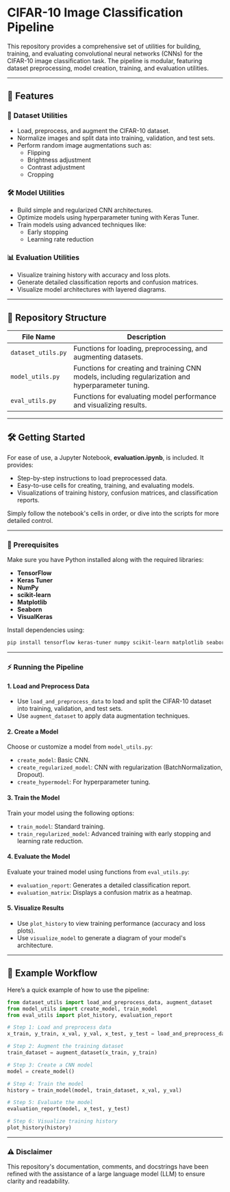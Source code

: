 
# CIFAR-10 Image Classification Pipeline

This repository provides a comprehensive set of utilities for building, training, and evaluating convolutional neural networks (CNNs) for the CIFAR-10 image classification task. The pipeline is modular, featuring dataset preprocessing, model creation, training, and evaluation utilities.

---

## 🚀 Features

### 📂 **Dataset Utilities**
- Load, preprocess, and augment the CIFAR-10 dataset.
- Normalize images and split data into training, validation, and test sets.
- Perform random image augmentations such as:
  - Flipping
  - Brightness adjustment
  - Contrast adjustment
  - Cropping

### 🛠️ **Model Utilities**
- Build simple and regularized CNN architectures.
- Optimize models using hyperparameter tuning with Keras Tuner.
- Train models using advanced techniques like:
  - Early stopping
  - Learning rate reduction

### 📊 **Evaluation Utilities**
- Visualize training history with accuracy and loss plots.
- Generate detailed classification reports and confusion matrices.
- Visualize model architectures with layered diagrams.

---

## 📁 Repository Structure

| File Name         | Description                                             |
|-------------------|---------------------------------------------------------|
| `dataset_utils.py` | Functions for loading, preprocessing, and augmenting datasets. |
| `model_utils.py`   | Functions for creating and training CNN models, including regularization and hyperparameter tuning. |
| `eval_utils.py`    | Functions for evaluating model performance and visualizing results. |

---

## 🛠️ Getting Started

For ease of use, a Jupyter Notebook, **evaluation.ipynb**, is included. It provides:
- Step-by-step instructions to load preprocessed data.
- Easy-to-use cells for creating, training, and evaluating models.
- Visualizations of training history, confusion matrices, and classification reports.

Simply follow the notebook's cells in order, or dive into the scripts for more detailed control.

---

### 🔧 Prerequisites

Make sure you have Python installed along with the required libraries:
- **TensorFlow**
- **Keras Tuner**
- **NumPy**
- **scikit-learn**
- **Matplotlib**
- **Seaborn**
- **VisualKeras**

Install dependencies using:
```bash
pip install tensorflow keras-tuner numpy scikit-learn matplotlib seaborn visualkeras
```

---

### ⚡ Running the Pipeline

#### **1. Load and Preprocess Data**
- Use `load_and_preprocess_data` to load and split the CIFAR-10 dataset into training, validation, and test sets.
- Use `augment_dataset` to apply data augmentation techniques.

#### **2. Create a Model**
Choose or customize a model from `model_utils.py`:
- `create_model`: Basic CNN.
- `create_regularized_model`: CNN with regularization (BatchNormalization, Dropout).
- `create_hypermodel`: For hyperparameter tuning.

#### **3. Train the Model**
Train your model using the following options:
- `train_model`: Standard training.
- `train_regularized_model`: Advanced training with early stopping and learning rate reduction.

#### **4. Evaluate the Model**
Evaluate your trained model using functions from `eval_utils.py`:
- `evaluation_report`: Generates a detailed classification report.
- `evaluation_matrix`: Displays a confusion matrix as a heatmap.

#### **5. Visualize Results**
- Use `plot_history` to view training performance (accuracy and loss plots).
- Use `visualize_model` to generate a diagram of your model's architecture.

---

## 📌 Example Workflow

Here’s a quick example of how to use the pipeline:

```python
from dataset_utils import load_and_preprocess_data, augment_dataset
from model_utils import create_model, train_model
from eval_utils import plot_history, evaluation_report

# Step 1: Load and preprocess data
x_train, y_train, x_val, y_val, x_test, y_test = load_and_preprocess_data()

# Step 2: Augment the training dataset
train_dataset = augment_dataset(x_train, y_train)

# Step 3: Create a CNN model
model = create_model()

# Step 4: Train the model
history = train_model(model, train_dataset, x_val, y_val)

# Step 5: Evaluate the model
evaluation_report(model, x_test, y_test)

# Step 6: Visualize training history
plot_history(history)
```
---
### ⚠️ Disclaimer

This repository's documentation, comments, and docstrings have been refined with the assistance of a large language model (LLM) to ensure clarity and readability.
